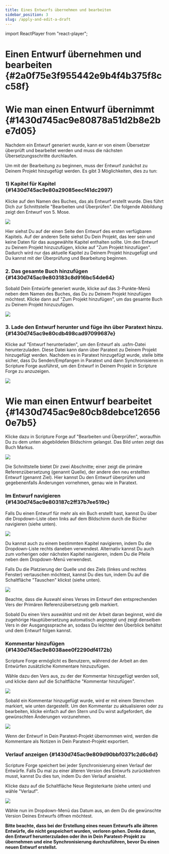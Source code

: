 ```yaml
---
title: Eines Entwurfs übernehmen und bearbeiten
sidebar_position: 3
slug: /apply-and-edit-a-draft
---
```


import ReactPlayer from "react-player";

# Einen Entwurf übernehmen und bearbeiten {#2a0f75e3f955442e9b4f4b375f8cc58f}

<div class="player-wrapper"><ReactPlayer controls url="https://youtu.be/S4yvGDlcZ9o" /></div>

# Wie man einen Entwurf übernimmt {#1430d745ac9e80878a51d2b8e2be7d05}

Nachdem ein Entwurf generiert wurde, kann er von einem Übersetzer überprüft und bearbeitet werden und muss die nächsten Übersetzungsschritte durchlaufen.

Um mit der Bearbeitung zu beginnen, muss der Entwurf zunächst zu Deinem Projekt hinzugefügt werden. Es gibt 3 Möglichkeiten, dies zu tun:

### **1) Kapitel für Kapitel** {#1430d745ac9e80a29085eecf41dc2997}

Klicke auf den Namen des Buches, das als Entwurf erstellt wurde. Dies führt Dich zur Schnittstelle "Bearbeiten und Überprüfen". Die folgende Abbildung zeigt den Entwurf von 5. Mose.

![](./476959662.png)

Hier siehst Du auf der einen Seite den Entwurf des ersten verfügbaren Kapitels. Auf der anderen Seite siehst Du Dein Projekt, das leer sein und keine Daten für das ausgewählte Kapitel enthalten sollte. Um den Entwurf zu Deinem Projekt hinzuzufügen, klicke auf "Zum Projekt hinzufügen". Dadurch wird nur das aktuelle Kapitel zu Deinem Projekt hinzugefügt und Du kannst mit der Überprüfung und Bearbeitung beginnen.

### 2. Das gesamte Buch hinzufügen {#1430d745ac9e803183c8d916bc54de64}

Sobald Dein Entwürfe generiert wurde, klicke auf das 3-Punkte-Menü neben dem Namen des Buches, das Du zu Deinem Projekt hinzufügen möchtest. Klicke dann auf "Zum Projekt hinzufügen", um das gesamte Buch zu Deinem Projekt hinzuzufügen.

![](./739210120.png)

### 3. Lade den Entwurf herunter und füge ihn über Paratext hinzu. {#1430d745ac9e80cdb498cad97099687e}

Klicke auf "Entwurf herunterladen", um den Entwurf als .usfm-Datei herunterzuladen. Diese Datei kann dann über Paratext zu Deinem Projekt hinzugefügt werden. Nachdem es in Paratext hinzugefügt wurde, stelle bitte sicher, dass Du Senden/Empfangen in Paratext und dann Synchronisieren in Scripture Forge ausführst, um den Entwurf in Deinem Projekt in Scripture Forge zu anzuzeigen.

![](./470740927.png)

# **Wie man einen Entwurf bearbeitet** {#1430d745ac9e80cb8debce126560e7b5}

Klicke dazu in Scripture Forge auf "Bearbeiten und Überprüfen", woraufhin Du zu dem unten abgebildeten Bildschirm gelangst. Das Bild unten zeigt das Buch Markus.

![](./1670090022.png)

Die Schnittstelle bietet Dir zwei Abschnitte; einer zeigt die primäre Referenzübersetzung (genannt Quelle), der andere den neu erstellten Entwurf (genannt Ziel). Hier kannst Du den Entwurf überprüfen und gegebenenfalls Änderungen vornehmen, genau wie in Paratext.

### Im Entwurf navigieren {#1430d745ac9e803187c2ff37b7ee519c}

Falls Du einen Entwurf für mehr als ein Buch erstellt hast, kannst Du über die Dropdown-Liste oben links auf dem Bildschirm durch die Bücher navigieren (siehe unten).

![](./1640308464.png)

Du kannst auch zu einem bestimmten Kapitel navigieren, indem Du die Dropdown-Liste rechts daneben verwendest. Alternativ kannst Du auch zum vorherigen oder nächsten Kapitel navigieren, indem Du die Pfeile neben dem Dropdown-Menü verwendest.

Falls Du die Platzierung der Quelle und des Ziels (linkes und rechtes Fenster) vertauschen möchtest, kannst Du dies tun, indem Du auf die Schaltfläche "Tauschen" klickst (siehe unten).

![](./1749660801.png)

Beachte, dass die Auswahl eines Verses im Entwurf den entsprechenden Vers der Primären Referenzübersetzung gelb markiert.

Sobald Du einen Vers auswählst und mit der Arbeit daran beginnst, wird die zugehörige Hauptübersetzung automatisch angezeigt und zeigt denselben Vers in der Ausgangssprache an, sodass Du leichter den Überblick behältst und dem Entwurf folgen kannst.

### **Kommentar hinzufügen** {#1430d745ac9e8038aee0f2290df4172b}

Scripture Forge ermöglicht es Benutzern, während der Arbeit an den Entwürfen zusätzliche Kommentare hinzuzufügen.

Wähle dazu den Vers aus, zu der der Kommentar hinzugefügt werden soll, und klicke dann auf die Schaltfläche "Kommentar hinzufügen".

![](./1078796203.png)

Sobald ein Kommentar hinzugefügt wurde, wird er mit einem Sternchen markiert, wie unten dargestellt. Um den Kommentar zu aktualisieren oder zu bearbeiten, klicke einfach auf den Stern und Du wirst aufgefordert, die gewünschten Änderungen vorzunehmen.

![](./632219727.png)

Wenn der Entwurf in Dein Paratext-Projekt übernommen wird, werden die Kommentare als Notizen in Dein Paratext-Projekt exportiert.

### **Verlauf anzeigen** {#1430d745ac9e809d90bbf0371c2d6c6d}

Scripture Forge speichert bei jeder Synchronisierung einen Verlauf der Entwürfe. Falls Du mal zu einer älteren Version des Entwurfs zurückkehren musst, kannst Du dies tun, indem Du den Verlauf ansiehst.

Klicke dazu auf die Schaltfläche Neue Registerkarte (siehe unten) und wähle "Verlauf".

![](./1273285247.png)

Wähle nun im Dropdown-Menü das Datum aus, an dem Du die gewünschte Version Deines Entwurfs öffnen möchtest.

**Bitte beachte, dass bei der Erstellung eines neuen Entwurfs alle älteren Entwürfe, die nicht gespeichert wurden, verloren gehen. Denke daran, den Entwurf herunterzuladen oder ihn in Dein Paratext-Projekt zu übernehmen und eine Synchronisierung durchzuführen, bevor Du einen neuen Entwurf erstellst.**

